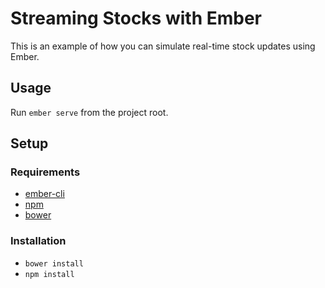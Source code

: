 # Streaming Stocks with Ember

This is an example of how you can simulate real-time stock updates using Ember.

## Usage

Run `ember serve` from the project root.

## Setup

### Requirements

- [ember-cli](http://www.ember-cli.com/)
- [npm](https://www.npmjs.org/)
- [bower](http://bower.io/)

### Installation

- `bower install`
- `npm install`
